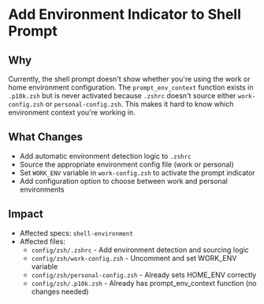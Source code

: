 # Add Environment Indicator to Shell Prompt

## Why
Currently, the shell prompt doesn't show whether you're using the work or home environment configuration. The `prompt_env_context` function exists in `.p10k.zsh` but is never activated because `.zshrc` doesn't source either `work-config.zsh` or `personal-config.zsh`. This makes it hard to know which environment context you're working in.

## What Changes
- Add automatic environment detection logic to `.zshrc`
- Source the appropriate environment config file (work or personal)
- Set `WORK_ENV` variable in `work-config.zsh` to activate the prompt indicator
- Add configuration option to choose between work and personal environments

## Impact
- Affected specs: `shell-environment`
- Affected files:
  - `config/zsh/.zshrc` - Add environment detection and sourcing logic
  - `config/zsh/work-config.zsh` - Uncomment and set WORK_ENV variable
  - `config/zsh/personal-config.zsh` - Already sets HOME_ENV correctly
  - `config/zsh/.p10k.zsh` - Already has prompt_env_context function (no changes needed)
